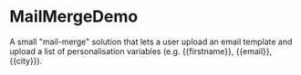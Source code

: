 # MailMergeDemo
A small "mail-merge" solution that lets a user upload an email template and upload a list of personalisation variables (e.g. {{firstname}}, {{email}}, {{city}}).
